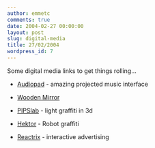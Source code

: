 ```yaml
---
author: emmetc
comments: true
date: 2004-02-27 00:00:00
layout: post
slug: digital-media
title: 27/02/2004
wordpress_id: 7
---
```


Some digital media links to get things rolling...






  
  * [Audiopad](http://web.media.mit.edu/~jpatten/audiopad/) - amazing projected music interface

  
  * [Wooden Mirror](http://fargo.itp.tsoa.nyu.edu/~danny/mirror.html)

  
  * [PIPSlab](http://www.pipslab.nl/graf/) - light graffiti in 3d

  
  * [Hektor](http://www.hektor.ch/) - Robot graffiti
  
  * [Reactrix](http://www.reactrix.com/) - interactive advertising


